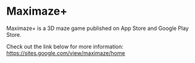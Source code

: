 # Maximaze+
Maximaze+ is a 3D maze game published on App Store and Google Play Store. 

Check out the link below for more information:
https://sites.google.com/view/maximaze/home 
